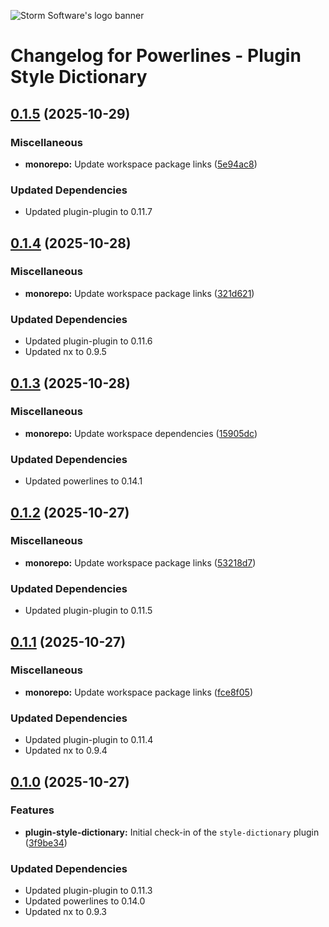 ![Storm Software's logo banner](https://public.storm-cdn.com/brand-banner.png)

# Changelog for Powerlines - Plugin Style Dictionary

## [0.1.5](https://github.com/storm-software/powerlines/releases/tag/plugin-style-dictionary%400.1.5) (2025-10-29)

### Miscellaneous

- **monorepo:** Update workspace package links
  ([5e94ac8](https://github.com/storm-software/powerlines/commit/5e94ac8))

### Updated Dependencies

- Updated plugin-plugin to 0.11.7

## [0.1.4](https://github.com/storm-software/powerlines/releases/tag/plugin-style-dictionary%400.1.4) (2025-10-28)

### Miscellaneous

- **monorepo:** Update workspace package links
  ([321d621](https://github.com/storm-software/powerlines/commit/321d621))

### Updated Dependencies

- Updated plugin-plugin to 0.11.6
- Updated nx to 0.9.5

## [0.1.3](https://github.com/storm-software/powerlines/releases/tag/plugin-style-dictionary%400.1.3) (2025-10-28)

### Miscellaneous

- **monorepo:** Update workspace dependencies
  ([15905dc](https://github.com/storm-software/powerlines/commit/15905dc))

### Updated Dependencies

- Updated powerlines to 0.14.1

## [0.1.2](https://github.com/storm-software/powerlines/releases/tag/plugin-style-dictionary%400.1.2) (2025-10-27)

### Miscellaneous

- **monorepo:** Update workspace package links
  ([53218d7](https://github.com/storm-software/powerlines/commit/53218d7))

### Updated Dependencies

- Updated plugin-plugin to 0.11.5

## [0.1.1](https://github.com/storm-software/powerlines/releases/tag/plugin-style-dictionary%400.1.1) (2025-10-27)

### Miscellaneous

- **monorepo:** Update workspace package links
  ([fce8f05](https://github.com/storm-software/powerlines/commit/fce8f05))

### Updated Dependencies

- Updated plugin-plugin to 0.11.4
- Updated nx to 0.9.4

## [0.1.0](https://github.com/storm-software/powerlines/releases/tag/plugin-style-dictionary%400.1.0) (2025-10-27)

### Features

- **plugin-style-dictionary:** Initial check-in of the `style-dictionary` plugin
  ([3f9be34](https://github.com/storm-software/powerlines/commit/3f9be34))

### Updated Dependencies

- Updated plugin-plugin to 0.11.3
- Updated powerlines to 0.14.0
- Updated nx to 0.9.3

